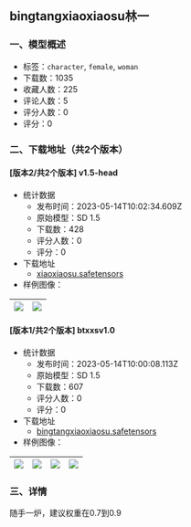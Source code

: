 ## bingtangxiaoxiaosu林一
### 一、模型概述

- 标签：`character`, `female`, `woman`
- 下载数：1035
- 收藏人数：225
- 评论人数：5
- 评分人数：0
- 评分：0

### 二、下载地址（共2个版本）

#### [版本2/共2个版本] v1.5-head

- 统计数据
  - 发布时间：2023-05-14T10:02:34.609Z
  - 原始模型：SD 1.5
  - 下载数：428
  - 评分人数：0
  - 评分：0
- 下载地址
  - [xiaoxiaosu.safetensors](https://civitai.com/api/download/models/70371)
- 样例图像：

| <img src="https://image.civitai.com/xG1nkqKTMzGDvpLrqFT7WA/c4a49131-b363-4d69-923d-ed37da85286d/width=450/785978.jpeg" /> | <img src="https://image.civitai.com/xG1nkqKTMzGDvpLrqFT7WA/2e3ec4da-bd09-42c8-bd48-49d7dc1a599e/width=450/785977.jpeg" /> |
| ---- | ---- |

#### [版本1/共2个版本] btxxsv1.0

- 统计数据
  - 发布时间：2023-05-14T10:00:08.113Z
  - 原始模型：SD 1.5
  - 下载数：607
  - 评分人数：0
  - 评分：0
- 下载地址
  - [bingtangxiaoxiaosu.safetensors](https://civitai.com/api/download/models/38245)
- 样例图像：

| <img src="https://image.civitai.com/xG1nkqKTMzGDvpLrqFT7WA/40a142a2-362e-46d4-41bb-71a5caa64d00/width=450/422837.jpeg" /> | <img src="https://image.civitai.com/xG1nkqKTMzGDvpLrqFT7WA/012e8253-6d8a-4911-c764-fc6ce96f9500/width=450/422840.jpeg" /> | <img src="https://image.civitai.com/xG1nkqKTMzGDvpLrqFT7WA/5ed7b29c-2bc4-4783-041e-63aa2efc8400/width=450/422841.jpeg" /> | <img src="https://image.civitai.com/xG1nkqKTMzGDvpLrqFT7WA/9a571ac7-e5b0-402d-722e-20f6a35f3e00/width=450/422839.jpeg" /> |
| ---- | ---- | ---- | ---- |


### 三、详情
<p>随手一炉，建议权重在0.7到0.9</p>